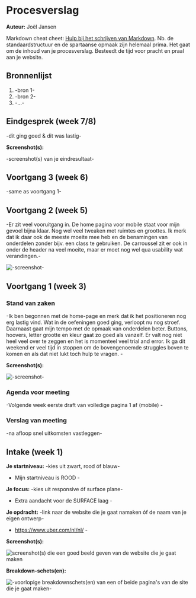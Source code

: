# Procesverslag
**Auteur:** Joël Jansen

Markdown cheat cheet: [Hulp bij het schrijven van Markdown](https://github.com/adam-p/markdown-here/wiki/Markdown-Cheatsheet). Nb. de standaardstructuur en de spartaanse opmaak zijn helemaal prima. Het gaat om de inhoud van je procesverslag. Besteedt de tijd voor pracht en praal aan je website.



## Bronnenlijst
1. -bron 1-
2. -bron 2-
3. -...-



## Eindgesprek (week 7/8)

-dit ging goed & dit was lastig-

**Screenshot(s):**

-screenshot(s) van je eindresultaat-



## Voortgang 3 (week 6)

-same as voortgang 1-



## Voortgang 2 (week 5)

-Er zit veel vooruitgang in. De home pagina voor mobile staat voor mijn gevoel bijna klaar. Nog wel veel tweaken met ruimtes en groottes. Ik merk dat ik daar ook de meeste moeite mee heb en de benamingen van onderdelen zonder bijv. een class te gebruiken. De carroussel zit er ook in onder de header na veel moeite, maar er moet nog wel qua usability wat verandingen.-

![-screenshot-](images/uber-week5.jpg)

## Voortgang 1 (week 3)

### Stand van zaken

-Ik ben begonnen met de home-page en merk dat ik het positioneren nog erg lastig vind. Wat in de oefeningen goed ging, verloopt nu nog stroef. Daarnaast gaat mijn tempo met de opmaak van onderdelen beter. Buttons, hoovers, letter grootte en kleur gaat zo goed als vanzelf. Er valt nog niet heel veel over te zeggen en het is momenteel veel trial and error. Ik ga dit weekend er veel tijd in stoppen om de bovengenoemde struggles boven te komen en als dat niet lukt toch hulp te vragen. -

**Screenshot(s):**

![-screenshot-](images/uber-week1.jpg)


### Agenda voor meeting

-Volgende week eerste draft van volledige pagina 1 af (mobile) -

### Verslag van meeting

-na afloop snel uitkomsten vastleggen-



## Intake (week 1)

**Je startniveau:** -kies uit zwart, rood óf blauw-

- Mijn startniveau is ROOD -

**Je focus:** -kies uit responsive óf surface plane-

- Extra aandacht voor de SURFACE laag -

**Je opdracht:** -link naar de website die je gaat namaken óf de naam van je eigen ontwerp-

- https://www.uber.com/nl/nl/ -

**Screenshot(s):**

![screenshot(s) die een goed beeld geven van de website die je gaat maken](images/uberscreen1.svg)

**Breakdown-schets(en):**

![-voorlopige breakdownschets(en) van een of beide pagina's van de site die je gaat maken-](images/uber-breakdown.svg)
